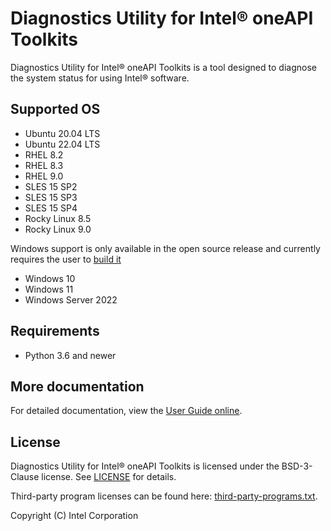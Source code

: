 # Diagnostics Utility for Intel® oneAPI Toolkits

Diagnostics Utility for Intel® oneAPI Toolkits is a tool designed to diagnose the system status for using Intel® software.

## Supported OS

- Ubuntu 20.04 LTS
- Ubuntu 22.04 LTS
- RHEL 8.2
- RHEL 8.3
- RHEL 9.0
- SLES 15 SP2
- SLES 15 SP3
- SLES 15 SP4
- Rocky Linux 8.5
- Rocky Linux 9.0

Windows support is only available in the open source release and currently requires the user to [build it](HOW_TO_BUILD_THE_PROJECT-Windows.md)
- Windows 10
- Windows 11
- Windows Server 2022
## Requirements

- Python 3.6 and newer

## More documentation

For detailed documentation, view the
[User Guide online](https://www.intel.com/content/www/us/en/develop/documentation/diagnostic-utility-user-guide/top.html).

## License

Diagnostics Utility for Intel® oneAPI Toolkits is licensed under the BSD-3-Clause license.
See [LICENSE](licensing/LICENSE) for details.

Third-party program licenses can be found here: [third-party-programs.txt](licensing/third-party-programs.txt).

Copyright (C) Intel Corporation
